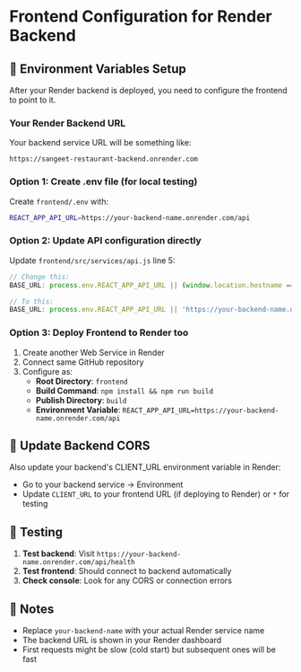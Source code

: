 # Frontend Configuration for Render Backend

## 🔧 Environment Variables Setup

After your Render backend is deployed, you need to configure the frontend to point to it.

### Your Render Backend URL
Your backend service URL will be something like:
```
https://sangeet-restaurant-backend.onrender.com
```

### Option 1: Create .env file (for local testing)

Create `frontend/.env` with:
```bash
REACT_APP_API_URL=https://your-backend-name.onrender.com/api
```

### Option 2: Update API configuration directly

Update `frontend/src/services/api.js` line 5:
```javascript
// Change this:
BASE_URL: process.env.REACT_APP_API_URL || (window.location.hostname === 'localhost' ? 'http://localhost:5001/api' : '/api'),

// To this:
BASE_URL: process.env.REACT_APP_API_URL || 'https://your-backend-name.onrender.com/api',
```

### Option 3: Deploy Frontend to Render too

1. Create another Web Service in Render
2. Connect same GitHub repository
3. Configure as:
   - **Root Directory**: `frontend`
   - **Build Command**: `npm install && npm run build`
   - **Publish Directory**: `build`
   - **Environment Variable**: `REACT_APP_API_URL=https://your-backend-name.onrender.com/api`

## 🔄 Update Backend CORS

Also update your backend's CLIENT_URL environment variable in Render:
- Go to your backend service → Environment
- Update `CLIENT_URL` to your frontend URL (if deploying to Render) or `*` for testing

## 🧪 Testing

1. **Test backend**: Visit `https://your-backend-name.onrender.com/api/health`
2. **Test frontend**: Should connect to backend automatically
3. **Check console**: Look for any CORS or connection errors

## 📝 Notes

- Replace `your-backend-name` with your actual Render service name
- The backend URL is shown in your Render dashboard
- First requests might be slow (cold start) but subsequent ones will be fast
